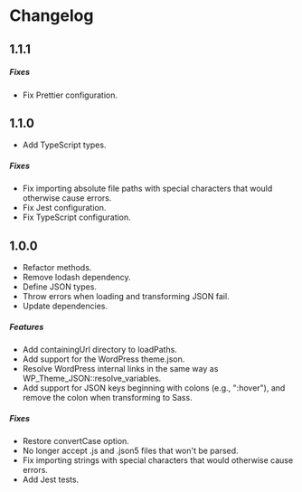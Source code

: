 # Changelog

## 1.1.1

##### Fixes

-   Fix Prettier configuration.

## 1.1.0

-   Add TypeScript types.

##### Fixes

-   Fix importing absolute file paths with special characters that would otherwise cause errors.
-   Fix Jest configuration.
-   Fix TypeScript configuration.

## 1.0.0

-   Refactor methods.
-   Remove lodash dependency.
-   Define JSON types.
-   Throw errors when loading and transforming JSON fail.
-   Update dependencies.

##### Features

-   Add containingUrl directory to loadPaths.
-   Add support for the WordPress theme.json.
-   Resolve WordPress internal links in the same way as WP_Theme_JSON::resolve_variables.
-   Add support for JSON keys beginning with colons (e.g., ":hover"), and remove the colon when transforming to Sass.

##### Fixes

-   Restore convertCase option.
-   No longer accept .js and .json5 files that won't be parsed.
-   Fix importing strings with special characters that would otherwise cause errors.
-   Add Jest tests.
